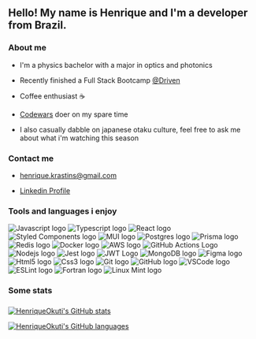 <h2 align="left">Hello! My name is Henrique and I'm a developer from Brazil.</h2>

###

<h3 align="left">About me</h3>

- <p align="left">I'm a physics bachelor with a major in optics and photonics</p>
- <p align="left">Recently finished a Full Stack Bootcamp <a href="https://www.driven.com.br/">@Driven</a></p>
- <p align="left">Coffee enthusiast &#9749</p>
- <p align="left"><a href="https://www.codewars.com/users/HenriqueOkuti">Codewars</a> doer on my spare time</p>
- <p align="left">I also casually dabble on japanese otaku culture, feel free to ask me about what i'm watching this season</p>

###

<h3 align="left">Contact me</h2>

- <p align="left"><a href="mailto:henrique.krastins@gmail.com">henrique.krastins@gmail.com</a></p>
- <p align="left"><a href="https://www.linkedin.com/in/henrique-okuti/">Linkedin Profile</a></p>

###

<h3 align="left">Tools and languages i enjoy</h3>

<div align="left">
  <img src="https://img.shields.io/badge/javascript-%23323330.svg?style=for-the-badge&logo=javascript&logoColor=%23F7DF1E" alt="Javascript logo"  />
  <img src="https://img.shields.io/badge/typescript-%23007ACC.svg?style=for-the-badge&logo=typescript&logoColor=white" alt="Typescript logo" />
  <img src="https://img.shields.io/badge/react-%2320232a.svg?style=for-the-badge&logo=react&logoColor=%2361DAFB" alt="React logo"/>
  <img src="https://img.shields.io/badge/styled--components-DB7093?style=for-the-badge&logo=styled-components&logoColor=white" alt="Styled Components logo" />
  <img src="https://img.shields.io/badge/MUI-%230081CB.svg?style=for-the-badge&logo=mui&logoColor=white" alt="MUI logo">
  <img src="https://img.shields.io/badge/postgres-%23316192.svg?style=for-the-badge&logo=postgresql&logoColor=white" alt="Postgres logo" />  
  <img src="https://img.shields.io/badge/Prisma-3982CE?style=for-the-badge&logo=Prisma&logoColor=white" alt="Prisma logo"  />  
  <img src="https://img.shields.io/badge/redis-%23DD0031.svg?style=for-the-badge&logo=redis&logoColor=white" alt="Redis logo"  />    
  <img src="https://img.shields.io/badge/docker-%230db7ed.svg?style=for-the-badge&logo=docker&logoColor=white" alt="Docker logo"  />      
  <img src="https://img.shields.io/badge/AWS-%23FF9900.svg?style=for-the-badge&logo=amazon-aws&logoColor=white" alt="AWS logo" />
  <img src="https://img.shields.io/badge/github%20actions-%232671E5.svg?style=for-the-badge&logo=githubactions&logoColor=white" alt="GitHub Actions Logo">
  <img src="https://img.shields.io/badge/node.js-6DA55F?style=for-the-badge&logo=node.js&logoColor=white" alt="Nodejs logo"  />
  <img src="https://img.shields.io/badge/-jest-%23C21325?style=for-the-badge&logo=jest&logoColor=white" alt="Jest logo">
  <img src="https://img.shields.io/badge/JWT-black?style=for-the-badge&logo=JSON%20web%20tokens" alt="JWT Logo">
  <img src="https://img.shields.io/badge/MongoDB-%234ea94b.svg?style=for-the-badge&logo=mongodb&logoColor=white" alt="MongoDB logo" />
  <img src="https://img.shields.io/badge/figma-%23F24E1E.svg?style=for-the-badge&logo=figma&logoColor=white" alt="Figma logo">
  <img src="https://img.shields.io/badge/html5-%23E34F26.svg?style=for-the-badge&logo=html5&logoColor=white" alt="Html5 logo"  />
  <img src="https://img.shields.io/badge/css3-%231572B6.svg?style=for-the-badge&logo=css3&logoColor=white" alt="Css3 logo"  />
  <img src="https://img.shields.io/badge/git-%23F05033.svg?style=for-the-badge&logo=git&logoColor=white" alt="Git logo">
  <img src="https://img.shields.io/badge/github-%23121011.svg?style=for-the-badge&logo=github&logoColor=white" alt="GitHub logo">
  <img src="https://img.shields.io/badge/Visual%20Studio%20Code-0078d7.svg?style=for-the-badge&logo=visual-studio-code&logoColor=white" alt="VSCode logo">
  <img src="https://img.shields.io/badge/ESLint-4B3263?style=for-the-badge&logo=eslint&logoColor=white" alt="ESLint logo">
  <img src="https://img.shields.io/badge/Fortran-%23734F96.svg?style=for-the-badge&logo=fortran&logoColor=white" alt="Fortran logo">
  <img src="https://img.shields.io/badge/Linux%20Mint-87CF3E?style=for-the-badge&logo=Linux%20Mint&logoColor=white" alt="Linux Mint logo">

</div>

###

<h3 align="left">Some stats</h2>

###

[![HenriqueOkuti's GitHub stats](https://github-readme-stats-gold-kappa-64.vercel.app/api?username=HenriqueOkuti&theme=tokyonight&hide_title=false&ring_color=E6D4E8&bg_color=281936&layout=compact)](https://github.com/HenriqueOkuti/github-readme-stats)

[![HenriqueOkuti's GitHub languages](https://github-readme-stats-gold-kappa-64.vercel.app/api/top-langs/?username=HenriqueOkuti&theme=tokyonight&hide_title=false&ring_color=E6D4E8&bg_color=281936&layout=compact)](https://github.com/HenriqueOkuti/github-readme-stats)

###
